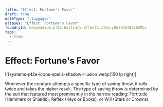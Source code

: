 ```yaml
---
title: "Effect: Fortune's Favor"
draft: true
noteType: ":luggage:"
aliases: "Effect: Fortune's Favor"
foundryId: Compendium.pf2e.bestiary-effects.Item.yQd2Yoht8libCMCv
tags:
  - Item
---
```


# Effect: Fortune's Favor
![[systems-pf2e-icons-spells-shadow-illusion.webp|150 lp right]]

Whenever the creature attempts a specific type of saving throw, it rolls twice and takes the higher result. The type of saving throw is determined by the suit that featured most prominently in the harrow reading: Fortitude (Hammers or Shields), Reflex (Keys or Books), or Will (Stars or Crowns)
